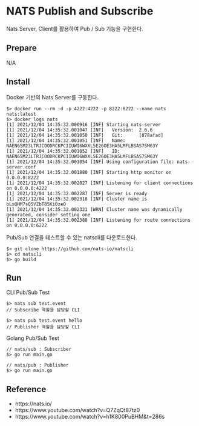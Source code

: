 # NATS Publish and Subscribe
Nats Server, Client를 활용하여 Pub / Sub 기능을 구현한다.

## Prepare
N/A

## Install
Docker 기반의 Nats Server를 구동한다.
```
$> docker run --rm -d -p 4222:4222 -p 8222:8222 --name nats nats:latest
$> docker logs nats
[1] 2021/12/04 14:35:32.000916 [INF] Starting nats-server
[1] 2021/12/04 14:35:32.001047 [INF]   Version:  2.6.6
[1] 2021/12/04 14:35:32.001050 [INF]   Git:      [878afad]
[1] 2021/12/04 14:35:32.001051 [INF]   Name:     NAEN65M23LTRJCOODRCKPCIIUWI6WXXL5E26OE3HA5LMFLBSAS7SM63Y
[1] 2021/12/04 14:35:32.001052 [INF]   ID:       NAEN65M23LTRJCOODRCKPCIIUWI6WXXL5E26OE3HA5LMFLBSAS7SM63Y
[1] 2021/12/04 14:35:32.001054 [INF] Using configuration file: nats-server.conf
[1] 2021/12/04 14:35:32.001880 [INF] Starting http monitor on 0.0.0.0:8222
[1] 2021/12/04 14:35:32.002027 [INF] Listening for client connections on 0.0.0.0:4222
[1] 2021/12/04 14:35:32.002287 [INF] Server is ready
[1] 2021/12/04 14:35:32.002318 [INF] Cluster name is bLxQHM7sQ5VZbT85Ki0zeO
[1] 2021/12/04 14:35:32.002321 [WRN] Cluster name was dynamically generated, consider setting one
[1] 2021/12/04 14:35:32.002388 [INF] Listening for route connections on 0.0.0.0:6222
```
Pub/Sub 연결을 테스트할 수 있는 natscli를 다운로드한다.
```
$> git clone https://github.com/nats-io/natscli
$> cd natscli
$> go build
```

## Run
CLI Pub/Sub Test
```
$> nats sub test.event
// Subscribe 역할을 담당할 CLI

$> nats pub test.event hello
// Publisher 역할을 담당할 CLI
```

Golang Pub/Sub Test
```
// nats/sub : Subscriber
$> go run main.go

// nats/pub : Publisher
$> go run main.go
```

## Reference
<ul>
<li>https://nats.io/</li>
<li>https://www.youtube.com/watch?v=Q7ZqQt87tz0</li>
<li>https://www.youtube.com/watch?v=h1K800PuBHM&t=286s</li>
</ul>
